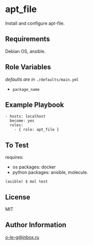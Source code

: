 apt_file
========

Install and configure apt-file.

Requirements
------------

Debian OS, ansible.

Role Variables
--------------

*defaults are in* ```./defaults/main.yml```

- ```package_name```

Example Playbook
----------------

    - hosts: localhost
      become: yes
      roles:
        - { role: apt_file }

To Test
-------

requires:
- os packages: docker
- python packages: ansible, molecule.

```(asible) $ mol test```

License
-------

MIT

Author Information
------------------

o-le-g@inbox.ru
